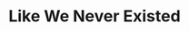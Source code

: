 ---
artist: 'Peder Mannerfelt'
title: 'Like We Never Existed'
apple_link: 'https://music.apple.com/us/album/like-we-never-existed-ep/1495070024'
link: 'https://www.dropbox.com/s/96lohujhz7wwy3r/PederMannerfelt.zip?dl=1'
content: ""
new_image: ../assets/FFWD/Peder.png
published_date: '2020-03-27T00:00:36.000Z'
---